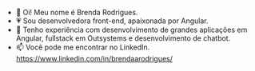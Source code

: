 - 👋 Oi! Meu nome é Brenda Rodrigues.
- 💗 Sou desenvolvedora front-end, apaixonada por Angular.
- 🌱 Tenho experiência com desenvolvimento de grandes aplicações em Angular, fullstack em Outsystems e desenvolvimento de chatbot.
- 📫 Você pode me encontrar no LinkedIn. https://www.linkedin.com/in/brendaarodrigues/

<!---
brendaarodrigues/brendaarodrigues is a ✨ special ✨ repository because its `README.md` (this file) appears on your GitHub profile.
You can click the Preview link to take a look at your changes.
--->
